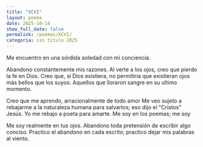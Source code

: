 ```yaml
---
title: "XCVI"
layout: poema
date: 2025-10-14
show_full_date: false
permalink: /poemas/XCVI/
categoria: sin titulo 2025
---
```

Me encuentro en una sórdida soledad
con mi conciencia.

Abandono constantemente mis razones.
Al verte a los ojos,
creo que pierdo la fe en Dios.
Creo que, si Dios existiera, no permitiría
que existieran ojos más bellos que los suyos.
Aquellos que lloraron sangre en su ultimo momento.

Creo que me aprendo, arracionalmente de todo amor
Me veo sujeto a rebajarme a la naturaleza humana para salvarlos;
eso dijo el "Cristos" Jesús.
Yo me rebajo a poeta para amarte.
Me soy en los poemas;
me soy

Me soy realmente en tus ojos.
Abandono toda pretensión de escribir algo conciso.
Practico el abandono en cada escrito;
practico dejar mis palabras al viento.
